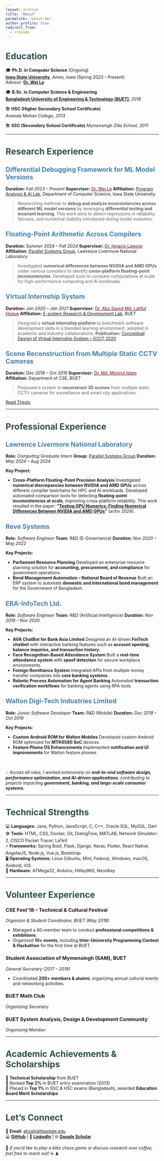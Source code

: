 ```yaml
---
layout: archive
title: "About"
permalink: /about-me/
author_profile: true
redirect_from:
  - /resume
---
```



# <span style="color:#2F4F4F;">Education</span>
🎓 **Ph.D. in Computer Science** (Ongoing)  
[**Iowa State University**](https://www.cs.iastate.edu/), *Ames, Iowa* (Spring 2023 – Present)  
Advisor: [**Dr. Wei Le**](https://weile.work/)

🎓 **B.Sc. in Computer Science & Engineering**  
[**Bangladesh University of Engineering & Technology (BUET)**](https://www.buet.ac.bd/), *2018*

📚 **HSC (Higher Secondary School Certificate)**  
*Ananda Mohan College, 2013*

📚 **SSC (Secondary School Certificate)**
*Mymensingh Zilla School, 2011*

---

# <span style="color:#2F4F4F;">Research Experience</span>
## <span style="color:#4682B4;">Differential Debugging Framework for ML Model Versions</span>
**Duration:** *Fall 2023 – Present*
**Supervisor:** [<span style="color:#8B0000;">Dr. Wei Le</span>](https://weile.work/)
**Affiliation:** [Program Analysis & AI Lab](https://weile.work/lab.html), Department of Computer Science, Iowa State University

> Researching methods to **debug and analyze inconsistencies across different ML model versions** by leveraging **differential testing and invariant learning**. This work aims to detect regressions in reliability, fairness, and numerical stability introduced during model evolution.


## <span style="color:#4682B4;">Floating-Point Arithmetic Across Compilers</span>
**Duration:** *Summer 2024 – Fall 2024*
**Supervisor:** [<span style="color:#8B0000;">Dr. Ignacio Laguna</span>](https://people.llnl.gov/ilaguna)
**Affiliation:** [Parallel Systems Group](https://computing.llnl.gov/casc/parallel-systems-group), Lawrence Livermore National Laboratory

> Investigated **numerical differences between NVIDIA and AMD GPUs** under various compilers to identify **cross-platform floating-point inconsistencies**. Developed tools to compare computations at scale for high-performance computing and AI workloads.


## <span style="color:#4682B4;">Virtual Internship System</span>
**Duration:** *Jan 2020 – Jan 2021*
**Supervisor:** [<span style="color:#8B0000;">Dr. Abu Sayed Md. Latiful Hoque</span>](https://cse.buet.ac.bd/faculty/faculty_detail/asmlatifulhoque)
**Affiliation:** [E-system Research & Development Lab](https://esrdlab.cse.buet.ac.bd/), BUET

> Designed a **virtual internship platform** to benchmark software development skills in a blended learning environment, adopted in academic and industry collaborations.
**Publication:** [Conceptual Design of Virtual Internship System – ICCIT 2020](https://ieeexplore.ieee.org/document/9392713)


## <span style="color:#4682B4;">Scene Reconstruction from Multiple Static CCTV Cameras</span>
**Duration:** *Dec 2018 – Oct 2019*
**Supervisor:** [<span style="color:#8B0000;">Dr. Md. Monirul Islam</span>](https://cse.buet.ac.bd/faculty/faculty_detail/mmislam)
**Affiliation:** Department of CSE, BUET

> Proposed a system to **reconstruct 3D scenes** from multiple static CCTV cameras for surveillance and smart city applications.

[Read Thesis](https://drive.google.com/file/d/1niLKHkkCZIC6RTYKvwPz33PSTk3ufMR-/view)

---

# <span style="color:#2F4F4F;">Professional Experience</span>
## <span style="color:#4682B4;">Lawrence Livermore National Laboratory</span>
**Role:** *Computing Graduate Intern*
**Group:** [Parallel Systems Group](https://computing.llnl.gov/casc/parallel-systems-group)
**Duration:** *May 2024 – Aug 2024*

**Key Project:**
- **Cross-Platform Floating-Point Precision Analysis**
  Investigated **numerical discrepancies between NVIDIA and AMD GPUs** across different compiler toolchains for HPC and AI workloads.
  Developed automated comparison tools for detecting **floating-point inconsistencies at scale**, improving cross-platform reliability.
  This work resulted in the paper:
  **“[Testing GPU Numerics: Finding Numerical Differences Between NVIDIA and AMD GPUs](https://arxiv.org/abs/2410.09172)”** (arXiv 2024).


## <span style="color:#4682B4;">Reve Systems</span>
**Role:** *Software Engineer*
**Team:** R&D (E-Governance)
**Duration:** *Nov 2020 – May 2022*

**Key Projects:**
- **Parliament Resource Planning**
  Developed an enterprise resource planning solution for **accounting, procurement, and compliance** for government operations.
- **Bond Management Automation – National Board of Revenue**
  Built an ERP system to automate **domestic and international bond management** for the Government of Bangladesh.


## <span style="color:#4682B4;">ERA-InfoTech Ltd.</span>
**Role:** *Software Engineer*
**Team:** R&D (Artificial Intelligence)
**Duration:** *Nov 2019 – Nov 2020*

**Key Projects:**
- **AVA ChatBot for Bank Asia Limited**
  Designed an AI-driven **FinTech chatbot** with interactive banking features such as **account opening, balance inquiries, and transaction history**.
- **Face Recognition-Based Attendance System**
  Built a **real-time attendance system** with **spoof detection** for secure workplace environments.
- **Foreign Remittance System**
  Integrated APIs from multiple money transfer companies into **core banking systems**.
- **Robotic Process Automation for Agent Banking**
  Automated **transaction verification workflows** for banking agents using RPA tools.


## <span style="color:#4682B4;">Walton Digi-Tech Industries Limited</span>
**Role:** *Junior Software Developer*
**Team:** R&D (Mobile)
**Duration:** *Dec 2018 – Oct 2019*

**Key Projects:**
- **Custom Android ROM for Walton Mobiles**
  Developed custom Android ROM optimized for **MTK6580 SoC** devices.
- **Feature Phone OS Enhancements**
  Implemented **notification and UI improvements** for Walton feature phones.

<br><br>
💡 *Across all roles, I worked extensively on **end-to-end software design, performance optimization, and AI-driven applications**, contributing to projects impacting **government, banking, and large-scale consumer systems**.*

---

# <span style="color:#2F4F4F;">Technical Strengths</span>
💻 **Languages:** Java, Python, JavaScript, C, C++, Oracle SQL, MySQL, Dart  
🛠 **Tools:** HTML, CSS, Docker, Git, DialogFlow, MATLAB, Network Simulator-2, CISCO Packet Tracer, LaTeX  
⚡ **Frameworks:** Spring Boot, Flask, Django, Keras, Flutter, React Native, AngularJS, Node.js, Vue.js, Bootstrap  
🖥 **Operating Systems:** Linux (Ubuntu, Mint, Fedora), Windows, macOS, Android, iOS  
🔧 **Hardware:** ATMega32, Arduino, HiKey960, NeonKey

---

# <span style="color:#2F4F4F;">Volunteer Experience</span>
### **CSE Fest’18 – Technical & Cultural Festival**
*Organizer & Student Coordinator, BUET (May 2018)*
- Managed a 40-member team to conduct **professional competitions & exhibitions**.
- Organized **10+ events**, including **Inter-University Programming Contest & Hackathon** for the first time at BUET.

### **Student Association of Mymensingh (SAM), BUET**
*General Secretary (2017 – 2018)*
- Coordinated **200+ members & alumni**, organizing annual cultural events and networking activities.

### **BUET Math Club**
*Organizing Secretary*

### **BUET System Analysis, Design & Development Community**
*Organizing Member*

---

# <span style="color:#2F4F4F;">Academic Achievements & Scholarships</span>
🏅 **Technical Scholarship** from BUET  
🏅 Ranked **Top 2%** in BUET entry examination (2013)  
🏅 Placed in **Top 1%** in SSC & HSC exams (Bangladesh), awarded **Education Board Merit Scholarships**

---

# <span style="color:#2F4F4F;">Let’s Connect</span>
📧 **Email:** [ahzahid@iastate.edu](mailto:ahzahid@iastate.edu)  
💻 [**GitHub**](https://github.com/AnwarXahid) | 🔗 [**LinkedIn**](https://linkedin.com/in/anwarxahid) | 🌐 [**Google Scholar**](https://scholar.google.com/)

💬 *If you’d like to play a blitz chess game or discuss research over coffee, feel free to reach out!* ☕ ♟  
